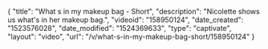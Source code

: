 {
    "title": "What s in my makeup bag - Short",
    "description": "Nicolette shows us what's in her makeup bag.",
    "videoid": "158950124",
    "date_created": "1523576028",
    "date_modified": "1524369633",
    "type": "captivate",
    "layout": "video",
    "url": "\/v\/what-s-in-my-makeup-bag-short\/158950124"
}